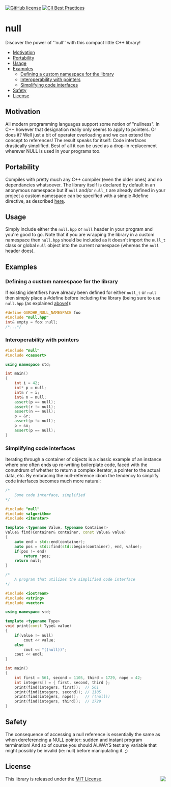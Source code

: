 [![GitHub license](https://img.shields.io/badge/license-MIT-blue.svg)](https://raw.githubusercontent.com/gardhr/null/master/LICENSE.MIT)
[![CII Best Practices](https://bestpractices.coreinfrastructure.org/projects/977/badge)](https://bestpractices.coreinfrastructure.org/projects/977)
# null
Discover the power of ''null'' with this compact little C++ library!

- [Motivation](#motivation)
- [Portability](#portability)
- [Usage](#usage)
- [Examples](#examples)
  - [Defining a custom namespace for the library](#defining-a-custom-namespace-for-the-library)
  - [Interoperability with pointers](#interoperability-with-pointers)
  - [Simplifying code interfaces](#simplifying-code-interfaces)
- [Safety](#safety)
- [License](#license)
## Motivation
All modern programming languages support some notion of "nullness". In C++ however that designation really only seems to apply to pointers. Or does it? Well just a bit of operater overloading and we can extend the concept to references! The result speaks for itself: Code interfaces drastically simplified. Best of all it can be used as a drop-in replacement wherever NULL is used in your programs too.

## Portability
Compiles with pretty much any C++ compiler (even the older ones) and no dependancies whatsoever. The library itself is declared by default in an anonymous namespace but if `null` and/or `null_t` are already defined in your project a custom namespace can be specified with a simple #define directive, as described [here](#defining-a-custom-namespace-for-the-library).
## Usage
Simply include either the `null.hpp` or `null` header in your program and you're good to go. Note that if you are wrapping the library in a custom namespace then `null.hpp` should be included as it doesn't import the `null_t` class or global `null` object into the current namespace (whereas the `null` header does). 
## Examples
### Defining a custom namespace for the library
If existing identifiers have already been defined for either `null_t` or `null` then simply place a #define before including the library (being sure to use `null.hpp` (as explained [above](#usage))):
```cpp
#define GARDHR_NULL_NAMESPACE foo
#include "null.hpp"
int& empty = foo::null;
/*...*/
```
### Interoperability with pointers
```cpp
#include "null"
#include <cassert>

using namespace std;

int main()
{
    int i = 42;
    int* p = null;
    int& r = i;
    int& n = null;
    assert(p == null);
    assert(r != null);
    assert(n == null);
    p = &r;
    assert(p != null);
    p = &n;
    assert(p == null);
}
```
### Simplifying code interfaces
Iterating through a container of objects is a classic example of an instance where one often ends up re-writing boilerplate code, faced with the conundrum of whether to return a complex iterator, a pointer to the actual data, etc. By embracing the null-reference idiom the tendency to simplify code interfaces becomes much more natural:
```cpp
/*
    Some code interface, simplified
*/

#include "null"
#include <algorithm>
#include <iterator>

template <typename Value, typename Container>
Value& find(Container& container, const Value& value)
{
    auto end = std::end(container);
    auto pos = std::find(std::begin(container), end, value);
    if(pos != end)
        return *pos;
    return null;
}

/*
    A program that utilizes the simplified code interface 
*/

#include <iostream>
#include <string>
#include <vector>

using namespace std;

template <typename Type>
void print(const Type& value)
{
    if(value != null)
        cout << value;
    else
        cout << "((null))";
    cout << endl;
}

int main()
{
    int first = 561, second = 1105, third = 1729, nope = 42;
    int integers[] = { first, second, third };
    print(find(integers, first));  // 561
    print(find(integers, second)); // 1105
    print(find(integers, nope));   // ((null))
    print(find(integers, third));  // 1729
}
```
## Safety
The consequence of accessing a null reference is essentially the same as when dereferencing a NULL pointer: sudden and instant program termination! And so of course you should ALWAYS test any variable that might possibly be invalid (ie: null) before manipulating it. ;)
## License
<img align="right" src="http://opensource.org/trademarks/opensource/OSI-Approved-License-100x137.png">

This library is released under the [MIT License](http://opensource.org/licenses/MIT).
